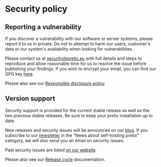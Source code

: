 # Security policy

## Reporting a vulnerability

If you discover a vulnerability with our software or server systems, please report it to us in private. Do not to attempt to harm our users, customer's data or our system's availability when looking for vulnerabilities.

Please contact us at security@pretix.eu with full details and steps to reproduce and allow reasonable time for us to resolve the issue before publishing your findings. If you wish to encrypt your email, you can find our GPG key [here](https://pretix.eu/.well-known/security@pretix.eu.asc).

Please also see our [Responsible disclosure policy](https://docs.pretix.eu/trust/security/disclosure/).

## Version support

Security support is provided for the current stable release as well as the two previous stable releases.
Be sure to keep your pretix installation up to date.

New releases and security issues will be announced on our [blog](https://pretix.eu/about/en/blog/). If you
subscribe to our [newsletter](https://pretix.eu/about/en/blog/) in the "News about self-hosting pretix"
category, we will also send you an email on security issues. 

Past security issues are listed [on our website](https://pretix.eu/about/en/security).

Please also see our [Release cycle](https://docs.pretix.eu/trust/lifecycle/release-cycle/) documentation.
